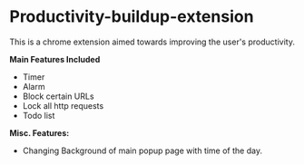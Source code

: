 # Productivity-buildup-extension

This is a chrome extension aimed towards improving the user's productivity.

**Main Features Included**
- Timer
- Alarm
- Block certain URLs
- Lock all http requests
- Todo list

**Misc. Features:**
- Changing Background of main popup page with time of the day.

